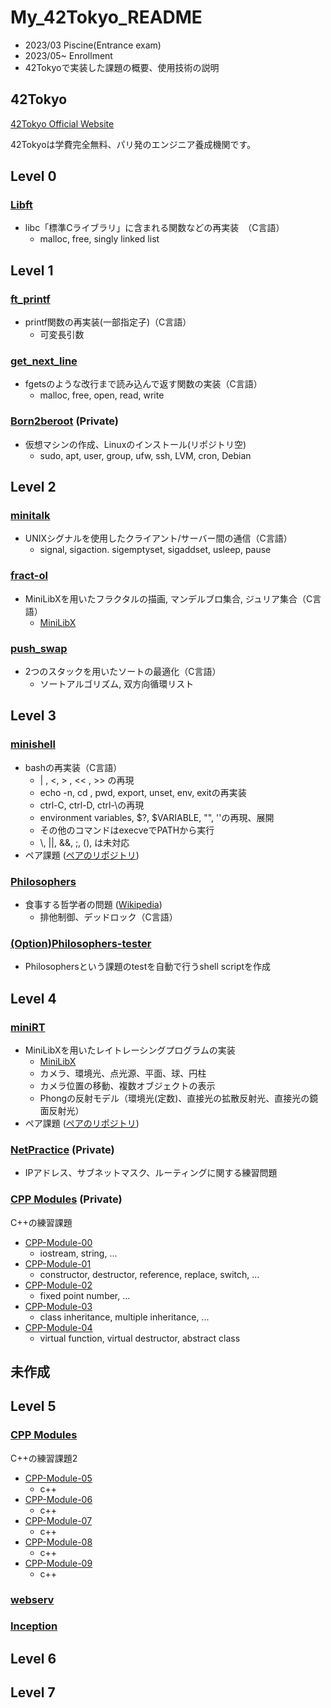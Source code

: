 # My_42Tokyo_README
- 2023/03 Piscine(Entrance exam)
- 2023/05\~ Enrollment
- 42Tokyoで実装した課題の概要、使用技術の説明
## 42Tokyo 
 [ 42Tokyo Official Website ](https://42tokyo.jp/) 
 
 42Tokyoは学費完全無料、パリ発のエンジニア養成機関です。

## Level 0
### [Libft](https://github.com/ryhara/Libft)
- libc「標準Cライブラリ」に含まれる関数などの再実装　（C言語）
  - malloc, free, singly linked list

## Level 1
### [ft_printf](https://github.com/ryhara/ft_printf)
- printf関数の再実装(一部指定子)（C言語）
  - 可変長引数

### [get_next_line](https://github.com/ryhara/get_next_line)
- fgetsのような改行まで読み込んで返す関数の実装（C言語）
  - malloc, free, open, read, write

### [Born2beroot](https://github.com/ryhara/Born2beroot) (Private)
- 仮想マシンの作成、Linuxのインストール(リポジトリ空)
  - sudo, apt, user, group, ufw, ssh, LVM, cron, Debian

## Level 2
### [minitalk](https://github.com/ryhara/minitalk)
- UNIXシグナルを使用したクライアント/サーバー間の通信（C言語）
  - signal, sigaction. sigemptyset, sigaddset, usleep, pause
 
### [fract-ol](https://github.com/ryhara/fract-ol)
- MiniLibXを用いたフラクタルの描画, マンデルブロ集合, ジュリア集合（C言語）
  - [MiniLibX](https://harm-smits.github.io/42docs/libs/minilibx/getting_started.html) 

### [push_swap](https://github.com/ryhara/push_swap)
- 2つのスタックを用いたソートの最適化（C言語）
  - ソートアルゴリズム, 双方向循環リスト

## Level 3
### [minishell](https://github.com/ryhara/minishell)
- bashの再実装（C言語）
  - | , <, > , << , >> の再現
  -  echo -n, cd , pwd, export, unset, env, exitの再実装
  -  ctrl-C, ctrl-D, ctrl-\の再現
  -  environment variables, \$?, \$VARIABLE, "", ''の再現、展開
  -  その他のコマンドはexecveでPATHから実行
  -  \\, ||, &&, ;, (), は未対応
- ペア課題 ([ペアのリポジトリ](https://github.com/Mori062/minishell))

### [Philosophers](https://github.com/ryhara/Philosophers)
- 食事する哲学者の問題 ([Wikipedia](https://ja.wikipedia.org/wiki/%E9%A3%9F%E4%BA%8B%E3%81%99%E3%82%8B%E5%93%B2%E5%AD%A6%E8%80%85%E3%81%AE%E5%95%8F%E9%A1%8C))
  - 排他制御、デッドロック（C言語）

### [(Option)Philosophers-tester](https://github.com/ryhara/Philosophers-tester)
- Philosophersという課題のtestを自動で行うshell scriptを作成

## Level 4
### [miniRT](https://github.com/ryhara/miniRT)
- MiniLibXを用いたレイトレーシングプログラムの実装
  - [MiniLibX](https://harm-smits.github.io/42docs/libs/minilibx/getting_started.html)
  - カメラ、環境光、点光源、平面、球、円柱
  - カメラ位置の移動、複数オブジェクトの表示
  - Phongの反射モデル（環境光(定数)、直接光の拡散反射光、直接光の鏡面反射光）
- ペア課題 ([ペアのリポジトリ](https://github.com/YungTatyu/miniRT))  

### [NetPractice](https://github.com/ryhara/NetPractice) (Private)
- IPアドレス、サブネットマスク、ルーティングに関する練習問題

### [CPP Modules](https://github.com/ryhara/My_42Tokyo_README) (Private)
C++の練習課題
- [CPP-Module-00](https://github.com/ryhara/CPP-Module-00)
  - iostream, string, ...
- [CPP-Module-01](https://github.com/ryhara/CPP-Module-01)
  - constructor, destructor, reference, replace, switch, ...
- [CPP-Module-02](https://github.com/ryhara/CPP-Module-02)
  - fixed point number, ...
- [CPP-Module-03](https://github.com/ryhara/CPP-Module-03)
  - class inheritance, multiple inheritance, ...
- [CPP-Module-04](https://github.com/ryhara/CPP-Module-04)
  - virtual function, virtual destructor, abstract class


## 未作成

## Level 5
### [CPP Modules](https://github.com/ryhara/My_42Tokyo_README)
C++の練習課題2
- [CPP-Module-05](https://github.com/ryhara/CPP-Module-05)
  - c++
- [CPP-Module-06](https://github.com/ryhara/CPP-Module-06)
  - c++
- [CPP-Module-07](https://github.com/ryhara/CPP-Module-07)
  - c++
- [CPP-Module-08](https://github.com/ryhara/CPP-Module-08)
  - c++
- [CPP-Module-09](https://github.com/ryhara/CPP-Module-09)
  - c++

### [webserv](https://github.com/ryhara/My_42Tokyo_README)

### [Inception](https://github.com/ryhara/My_42Tokyo_README)

## Level 6
## Level 7
